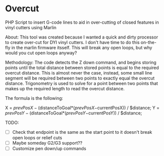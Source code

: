 # Overcut
PHP Script to insert G-code lines to aid in over-cutting of closed features in vinyl cutters using Marlin

About: This tool was created because I wanted a quick and dirty processor to create over-cut for DYI vinyl cutters. I don't have time to do this on-the-fly in the marlin firmware itsself. This will break any open loops, but why would you cut open loops anyway? 

Methodology: The code detects the Z down command, and begins storing points until the total distance between stored points is equal to the required overcut distance. This is almost never the case, instead, some small line segment will be required between two points to exactly equal the overcut distance. Trigonometry is used to solve for a point between two points that makes up the required length to read the overcut distance. 

The formula is the following:

X = $prevPosX - ($distanceToGoal*($prevPosX-$currentPosX)) / $distance;
Y = $prevPosY - ($distanceToGoal*($prevPosY-$currentPosY)) / $distance;

TODO:
- [ ] Check that endpoint is the same as the start point to it doesn't break open loops or relief cuts
- [ ] Maybe someday G2/G3 support??
- [ ] Customize pen down/up commands
